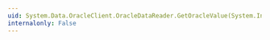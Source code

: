 ```yaml
---
uid: System.Data.OracleClient.OracleDataReader.GetOracleValue(System.Int32)
internalonly: False
---
```

